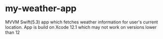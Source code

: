 # my-weather-app
MVVM Swift(5.3) app which fetches weather information for user's current location.
App is build on Xcode 12.1 which may not work on versions lower than 12 

